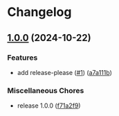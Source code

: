 # Changelog

## [1.0.0](https://github.com/Verweij-IT/release-please-testing-2/compare/v0.1.0...v1.0.0) (2024-10-22)


### Features

* add release-please ([#1](https://github.com/Verweij-IT/release-please-testing-2/issues/1)) ([a7a111b](https://github.com/Verweij-IT/release-please-testing-2/commit/a7a111b0f3f4eeeed9315a229543c6889865b304))


### Miscellaneous Chores

* release 1.0.0 ([f71a2f9](https://github.com/Verweij-IT/release-please-testing-2/commit/f71a2f9d8288ffe3bcb8c63d93228cce2d595442))
